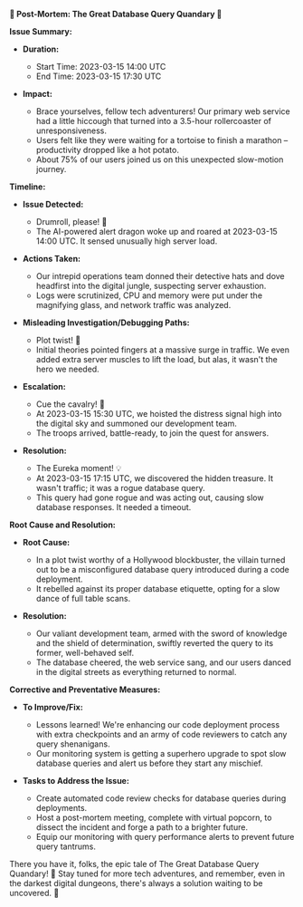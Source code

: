 **🌟 Post-Mortem: The Great Database Query Quandary 🌟**

**Issue Summary:**

- **Duration:** 
  - Start Time: 2023-03-15 14:00 UTC
  - End Time: 2023-03-15 17:30 UTC

- **Impact:** 
  - Brace yourselves, fellow tech adventurers! Our primary web service had a little hiccough that turned into a 3.5-hour rollercoaster of unresponsiveness.
  - Users felt like they were waiting for a tortoise to finish a marathon – productivity dropped like a hot potato.
  - About 75% of our users joined us on this unexpected slow-motion journey.

**Timeline:**

- **Issue Detected:** 
  - Drumroll, please! 🥁
  - The AI-powered alert dragon woke up and roared at 2023-03-15 14:00 UTC. It sensed unusually high server load.

- **Actions Taken:**
  - Our intrepid operations team donned their detective hats and dove headfirst into the digital jungle, suspecting server exhaustion.
  - Logs were scrutinized, CPU and memory were put under the magnifying glass, and network traffic was analyzed.

- **Misleading Investigation/Debugging Paths:**
  - Plot twist! 📜
  - Initial theories pointed fingers at a massive surge in traffic. We even added extra server muscles to lift the load, but alas, it wasn't the hero we needed.

- **Escalation:**
  - Cue the cavalry! 🏇
  - At 2023-03-15 15:30 UTC, we hoisted the distress signal high into the digital sky and summoned our development team.
  - The troops arrived, battle-ready, to join the quest for answers.

- **Resolution:**
  - The Eureka moment! 💡
  - At 2023-03-15 17:15 UTC, we discovered the hidden treasure. It wasn't traffic; it was a rogue database query.
  - This query had gone rogue and was acting out, causing slow database responses. It needed a timeout.

**Root Cause and Resolution:**

- **Root Cause:**
  - In a plot twist worthy of a Hollywood blockbuster, the villain turned out to be a misconfigured database query introduced during a code deployment.
  - It rebelled against its proper database etiquette, opting for a slow dance of full table scans.

- **Resolution:**
  - Our valiant development team, armed with the sword of knowledge and the shield of determination, swiftly reverted the query to its former, well-behaved self.
  - The database cheered, the web service sang, and our users danced in the digital streets as everything returned to normal.

**Corrective and Preventative Measures:**

- **To Improve/Fix:**
  - Lessons learned! We're enhancing our code deployment process with extra checkpoints and an army of code reviewers to catch any query shenanigans.
  - Our monitoring system is getting a superhero upgrade to spot slow database queries and alert us before they start any mischief.

- **Tasks to Address the Issue:**
  - Create automated code review checks for database queries during deployments.
  - Host a post-mortem meeting, complete with virtual popcorn, to dissect the incident and forge a path to a brighter future.
  - Equip our monitoring with query performance alerts to prevent future query tantrums.

There you have it, folks, the epic tale of The Great Database Query Quandary! 🚀 Stay tuned for more tech adventures, and remember, even in the darkest digital dungeons, there's always a solution waiting to be uncovered. 🌟
